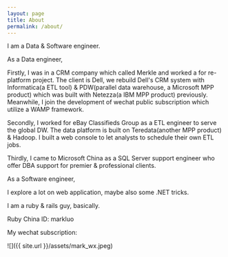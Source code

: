 ```yaml
---
layout: page
title: About
permalink: /about/
---
```


I am a Data & Software engineer.

As a Data engineer, 

Firstly, I was in a CRM company which called Merkle and worked a for re-platform project. The client is Dell, we rebuild Dell's CRM system with Informatica(a ETL tool) & PDW(parallel data warehouse, a Microsoft MPP product) which was built with Netezza(a IBM MPP product) previously. Meanwhile, I join the development of wechat public subscription which utilize a WAMP framework.

Secondly, I worked for eBay Classifieds Group as a ETL engineer to serve the global DW. The data platform is built on Teredata(another MPP product) & Hadoop.
I built a web console to let analysts to schedule their own ETL jobs.

Thirdly, I came to Microsoft China as a SQL Server support engineer who offer DBA support for premier & professional clients.

As a Software engineer,

I explore a lot on web application, maybe also some .NET tricks.

I am a ruby & rails guy, basically.

Ruby China ID: markluo

My wechat subscription:

![]({{ site.url }}/assets/mark_wx.jpeg)

